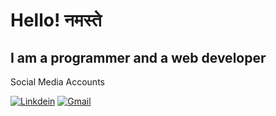 # Hello! नमस्ते 
I am a programmer and a web developer 
---------------------------------------------------------------------------------------------------------------------------------------------

Social Media Accounts 

[![Linkdein](https://github.com/harshgaud/harshgaud/assets/115565374/25d9578e-4f37-4ba7-a39d-afcee660e9e1 "My Linkedin Profile")]( https://www.linkedin.com/in/harsh-kumar-b3410b169/)
[![Gmail](https://github.com/harshgaud/harshgaud/assets/115565374/a4c6799c-c51e-401f-b08e-1e614fa3853e "haa mera gmail")](https://mail.google.com/mail/u/0/?tab=rm&ogbl#inbox)
